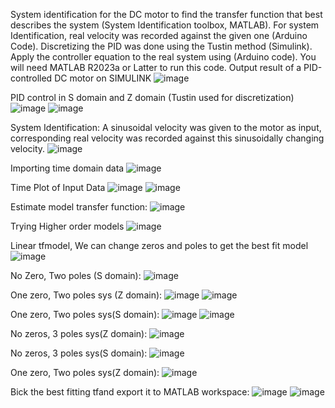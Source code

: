 System identification for the DC motor to find the transfer function that best describes the system (System Identification toolbox, MATLAB).
For system Identification, real velocity was recorded against the given one (Arduino Code).
Discretizing the PID was done using the Tustin method (Simulink).
Apply the controller equation to the real system using (Arduino code).
You will need MATLAB R2023a or Latter to run this code.
Output result of a PID-controlled DC motor on SIMULINK
![image](https://github.com/lamiazain/Position-Control-of-a-DC-motor/assets/36462678/127b59c0-5263-4df8-acdc-c97e8d113f4b)

PID control in S domain and Z domain (Tustin used for discretization)
![image](https://github.com/lamiazain/Position-Control-of-a-DC-motor/assets/36462678/26c354bc-a7ad-4389-8870-c0e06711f3e4)
![image](https://github.com/lamiazain/Position-Control-of-a-DC-motor/assets/36462678/9fde0ace-5980-47c2-977e-bb268ca47e00)

System Identification:
A sinusoidal velocity was given to the motor as input, corresponding real velocity was recorded against this sinusoidally changing velocity.
![image](https://github.com/lamiazain/Position-Control-of-a-DC-motor/assets/36462678/997eefa6-eb1b-4429-be94-97b05626fc51)

Importing time domain data
![image](https://github.com/lamiazain/Position-Control-of-a-DC-motor/assets/36462678/f6b250c6-5154-4c57-82c3-43f56dae3673)

Time Plot of Input Data
![image](https://github.com/lamiazain/Position-Control-of-a-DC-motor/assets/36462678/a484c13c-14b9-4f8a-bcd9-1ec72ec25aef)
![image](https://github.com/lamiazain/Position-Control-of-a-DC-motor/assets/36462678/e70bd96d-7ebd-43bd-bdf3-68a138f23357)

Estimate model transfer function:
![image](https://github.com/lamiazain/Position-Control-of-a-DC-motor/assets/36462678/a7b817d2-b2d5-4515-9cff-988882bfaeba)

Trying Higher order models
![image](https://github.com/lamiazain/Position-Control-of-a-DC-motor/assets/36462678/28ac2c50-554f-4755-ab21-3983cd374404)

Linear tfmodel, We can change zeros and poles to get the best fit model
![image](https://github.com/lamiazain/Position-Control-of-a-DC-motor/assets/36462678/f6becdd5-7172-4b16-9b4a-ea811e1be6b7)

No Zero, Two poles (S domain):
![image](https://github.com/lamiazain/Position-Control-of-a-DC-motor/assets/36462678/ccdfcf5d-f5ce-4d16-847c-121a445030bf)

One zero, Two poles sys (Z domain):
![image](https://github.com/lamiazain/Position-Control-of-a-DC-motor/assets/36462678/6c64a454-2e51-4ff3-a9eb-6f639bfa42af)
![image](https://github.com/lamiazain/Position-Control-of-a-DC-motor/assets/36462678/55c67224-63ea-4337-99f2-3dce5c0879da)

One zero, Two poles sys(S domain):
![image](https://github.com/lamiazain/Position-Control-of-a-DC-motor/assets/36462678/0b5ee602-1024-4fd6-8749-9ababd10956d)
![image](https://github.com/lamiazain/Position-Control-of-a-DC-motor/assets/36462678/e6665aa3-e86d-4ebf-a22a-41e740b2d9cd)

No zeros, 3 poles sys(Z domain):
![image](https://github.com/lamiazain/Position-Control-of-a-DC-motor/assets/36462678/15d69486-25fc-4328-bb10-e5a315e35db8)

No zeros, 3 poles sys(S domain):
![image](https://github.com/lamiazain/Position-Control-of-a-DC-motor/assets/36462678/cd4881e2-0dc0-4d71-b3b8-a17af538c35e)

One zero, Two poles sys(Z domain):
![image](https://github.com/lamiazain/Position-Control-of-a-DC-motor/assets/36462678/bc0b6b65-0ea0-42d4-92b5-67fe3f82438e)

Bick the best fitting tfand export it to MATLAB workspace:
![image](https://github.com/lamiazain/Position-Control-of-a-DC-motor/assets/36462678/c137fc25-0d35-4394-ae95-bb8b1c621734)
![image](https://github.com/lamiazain/Position-Control-of-a-DC-motor/assets/36462678/a24dfd82-0839-4a85-a183-359b86a9534d)














